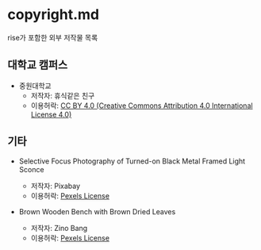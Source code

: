 # copyright.md
rise가 포함한 외부 저작물 목록

## 대학교 캠퍼스
* 중원대학교
  * 저작자:     휴식같은 친구
  * 이용허락:   [CC BY 4.0 (Creative Commons Attribution 4.0 International License 4.0)](https://creativecommons.org/licenses/by/4.0/)

## 기타
* Selective Focus Photography of Turned-on Black Metal Framed Light Sconce
  * 저작자:     Pixabay
  * 이용허락:   [Pexels License](https://www.pexels.com/photo-license/)

* Brown Wooden Bench with Brown Dried Leaves
  * 저작자:     Zino Bang
  * 이용허락:   [Pexels License](https://www.pexels.com/photo-license/)